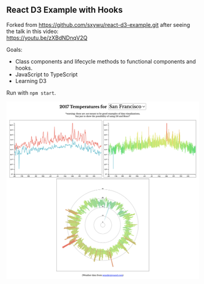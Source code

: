 ## React D3 Example with Hooks

Forked from https://github.com/sxywu/react-d3-example.git after seeing the talk in this video:
<br>
https://youtu.be/zXBdNDnqV2Q

Goals:
- Class components and lifecycle methods to functional components and hooks.
- JavaScript to TypeScript
- Learning D3

Run with `npm start`.

![Example Screenshot](react-d3-ex-screen.png)
